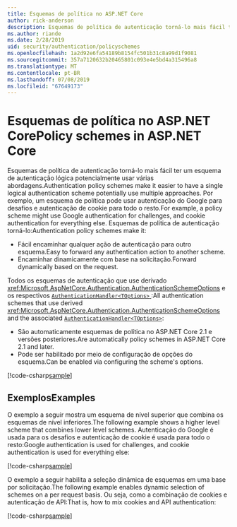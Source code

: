 ```yaml
---
title: Esquemas de política no ASP.NET Core
author: rick-anderson
description: Esquemas de política de autenticação torná-lo mais fácil ter um esquema de autenticação lógica
ms.author: riande
ms.date: 2/28/2019
uid: security/authentication/policyschemes
ms.openlocfilehash: 1a2d92e6fa54189b8154fc501b31c8a99d1f9081
ms.sourcegitcommit: 357a7120632b20465801c093e4e5bd4a315496a8
ms.translationtype: MT
ms.contentlocale: pt-BR
ms.lasthandoff: 07/08/2019
ms.locfileid: "67649173"
---
```

# <a name="policy-schemes-in-aspnet-core"></a><span data-ttu-id="e9a3f-103">Esquemas de política no ASP.NET Core</span><span class="sxs-lookup"><span data-stu-id="e9a3f-103">Policy schemes in ASP.NET Core</span></span>

<span data-ttu-id="e9a3f-104">Esquemas de política de autenticação torná-lo mais fácil ter um esquema de autenticação lógica potencialmente usar várias abordagens.</span><span class="sxs-lookup"><span data-stu-id="e9a3f-104">Authentication policy schemes make it easier to have a single logical authentication scheme potentially use multiple approaches.</span></span> <span data-ttu-id="e9a3f-105">Por exemplo, um esquema de política pode usar autenticação do Google para desafios e autenticação de cookie para todo o resto.</span><span class="sxs-lookup"><span data-stu-id="e9a3f-105">For example, a policy scheme might use Google authentication for challenges, and cookie authentication for everything else.</span></span> <span data-ttu-id="e9a3f-106">Esquemas de política de autenticação torná-lo:</span><span class="sxs-lookup"><span data-stu-id="e9a3f-106">Authentication policy schemes make it:</span></span>

* <span data-ttu-id="e9a3f-107">Fácil encaminhar qualquer ação de autenticação para outro esquema.</span><span class="sxs-lookup"><span data-stu-id="e9a3f-107">Easy to forward any authentication action to another scheme.</span></span>
* <span data-ttu-id="e9a3f-108">Encaminhar dinamicamente com base na solicitação.</span><span class="sxs-lookup"><span data-stu-id="e9a3f-108">Forward dynamically based on the request.</span></span>

<span data-ttu-id="e9a3f-109">Todos os esquemas de autenticação que use derivado <xref:Microsoft.AspNetCore.Authentication.AuthenticationSchemeOptions> e os respectivos [ `AuthenticationHandler<TOptions>` ](/dotnet/api/microsoft.aspnetcore.authentication.authenticationhandler-1):</span><span class="sxs-lookup"><span data-stu-id="e9a3f-109">All authentication schemes that use derived <xref:Microsoft.AspNetCore.Authentication.AuthenticationSchemeOptions> and the associated [`AuthenticationHandler<TOptions>`](/dotnet/api/microsoft.aspnetcore.authentication.authenticationhandler-1):</span></span>

* <span data-ttu-id="e9a3f-110">São automaticamente esquemas de política no ASP.NET Core 2.1 e versões posteriores.</span><span class="sxs-lookup"><span data-stu-id="e9a3f-110">Are automatically policy schemes in ASP.NET Core 2.1 and later.</span></span>
* <span data-ttu-id="e9a3f-111">Pode ser habilitado por meio de configuração de opções do esquema.</span><span class="sxs-lookup"><span data-stu-id="e9a3f-111">Can be enabled via configuring the scheme's options.</span></span>

[!code-csharp[sample](policyschemes/samples/AuthenticationSchemeOptions.cs?name=snippet)]

## <a name="examples"></a><span data-ttu-id="e9a3f-112">Exemplos</span><span class="sxs-lookup"><span data-stu-id="e9a3f-112">Examples</span></span>

<span data-ttu-id="e9a3f-113">O exemplo a seguir mostra um esquema de nível superior que combina os esquemas de nível inferiores.</span><span class="sxs-lookup"><span data-stu-id="e9a3f-113">The following example shows a higher level scheme that combines lower level schemes.</span></span> <span data-ttu-id="e9a3f-114">Autenticação do Google é usada para os desafios e autenticação de cookie é usada para todo o resto:</span><span class="sxs-lookup"><span data-stu-id="e9a3f-114">Google authentication is used for challenges, and cookie authentication is used for everything else:</span></span>

[!code-csharp[sample](policyschemes/samples/Startup.cs?name=snippet1)]

<span data-ttu-id="e9a3f-115">O exemplo a seguir habilita a seleção dinâmica de esquemas em uma base por solicitação.</span><span class="sxs-lookup"><span data-stu-id="e9a3f-115">The following example enables dynamic selection of schemes on a per request basis.</span></span> <span data-ttu-id="e9a3f-116">Ou seja, como a combinação de cookies e autenticação de API:</span><span class="sxs-lookup"><span data-stu-id="e9a3f-116">That is, how to mix cookies and API authentication:</span></span>

 <!-- REVIEW, missing If set in public Func<HttpContext, string> ForwardDefaultSelector -->

[!code-csharp[sample](policyschemes/samples/Startup.cs?name=snippet2)]
